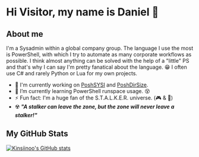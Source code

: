 # Hi Visitor, my name is Daniel 👋

## About me

I'm a Sysadmin within a global company group. The language I use the most is PowerShell, with which I try to automate as many corporate workflows as possible. I think almost anything can be solved with the help of a "little" PS and that's why I can say I'm pretty fanatical about the language. :grin: I often use C# and rarely Python or Lua for my own projects.

- 🔭 I'm currently working on [PoshSYSI](https://github.com/Kinsiinoo/PoshSYSI) and [PoshDirSize](https://github.com/Kinsiinoo/PoshDirSize).
- 🌱 I’m currently learning PowerShell runspace usage. :dizzy_face:
- ⚡ Fun fact: I'm a huge fan of the S.T.A.L.K.E.R. universe. (:video_game: & :book:)
- :radioactive: ***"A stalker can leave the zone, but the zone will never leave a stalker!"***

## My GitHub Stats

[![Kinsiinoo's GitHub stats](https://github-readme-stats.vercel.app/api?username=kinsiinoo&show_icons=true&hide=stars&theme=dark&bg_color=135,28313b,485461&title_color=0CBABA&icon_color=0CBABA&text_color=ffffff&hide_border=true&include_all_commits=true)](https://github.com/Kinsiinoo)
